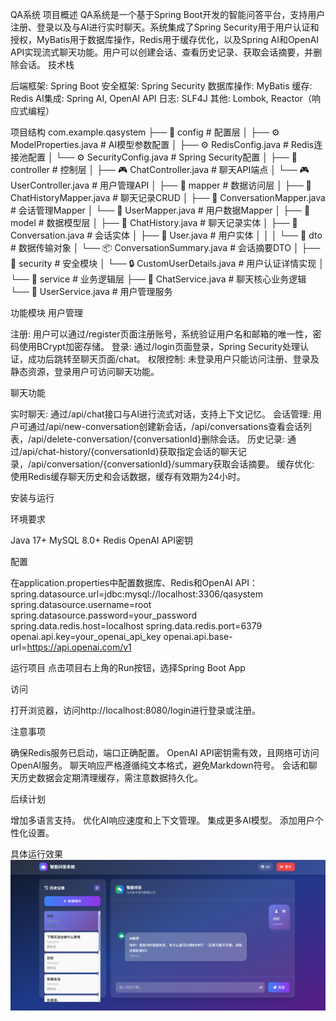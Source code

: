 QA系统
项目概述
QA系统是一个基于Spring Boot开发的智能问答平台，支持用户注册、登录以及与AI进行实时聊天。系统集成了Spring Security用于用户认证和授权，MyBatis用于数据库操作，Redis用于缓存优化，以及Spring AI和OpenAI API实现流式聊天功能。用户可以创建会话、查看历史记录、获取会话摘要，并删除会话。
技术栈

后端框架: Spring Boot
安全框架: Spring Security
数据库操作: MyBatis
缓存: Redis
AI集成: Spring AI, OpenAI API
日志: SLF4J
其他: Lombok, Reactor（响应式编程）

项目结构
com.example.qasystem
├── 📁 config               # 配置层
│   ├── ⚙️ ModelProperties.java    # AI模型参数配置
│   ├── ⚙️ RedisConfig.java        # Redis连接池配置
│   └── ⚙️ SecurityConfig.java     # Spring Security配置
│
├── 📁 controller          # 控制层
│   ├── 🎮 ChatController.java     # 聊天API端点
│   └── 🎮 UserController.java     # 用户管理API
│
├── 📁 mapper              # 数据访问层
│   ├── 💾 ChatHistoryMapper.java  # 聊天记录CRUD
│   ├── 💾 ConversationMapper.java # 会话管理Mapper
│   └── 💾 UserMapper.java         # 用户数据Mapper
│
├── 📁 model               # 数据模型层
│   ├── 🧱 ChatHistory.java        # 聊天记录实体
│   ├── 🧱 Conversation.java       # 会话实体
│   ├── 🧱 User.java               # 用户实体
│   │
│   └── 📁 dto             # 数据传输对象
│       └── 📦 ConversationSummary.java  # 会话摘要DTO
│
├── 📁 security           # 安全模块
│   └── 🔒 CustomUserDetails.java  # 用户认证详情实现
│
└── 📁 service            # 业务逻辑层
├── 🔧 ChatService.java        # 聊天核心业务逻辑
└── 🔧 UserService.java        # 用户管理服务

功能模块
用户管理

注册: 用户可以通过/register页面注册账号，系统验证用户名和邮箱的唯一性，密码使用BCrypt加密存储。
登录: 通过/login页面登录，Spring Security处理认证，成功后跳转至聊天页面/chat。
权限控制: 未登录用户只能访问注册、登录及静态资源，登录用户可访问聊天功能。

聊天功能

实时聊天: 通过/api/chat接口与AI进行流式对话，支持上下文记忆。
会话管理: 用户可通过/api/new-conversation创建新会话，/api/conversations查看会话列表，/api/delete-conversation/{conversationId}删除会话。
历史记录: 通过/api/chat-history/{conversationId}获取指定会话的聊天记录，/api/conversation/{conversationId}/summary获取会话摘要。
缓存优化: 使用Redis缓存聊天历史和会话数据，缓存有效期为24小时。

安装与运行

环境要求

Java 17+
MySQL 8.0+
Redis
OpenAI API密钥


配置

在application.properties中配置数据库、Redis和OpenAI API：
spring.datasource.url=jdbc:mysql://localhost:3306/qasystem
spring.datasource.username=root
spring.datasource.password=your_password
spring.data.redis.host=localhost
spring.data.redis.port=6379
openai.api.key=your_openai_api_key
openai.api.base-url=https://api.openai.com/v1




运行项目
点击项目右上角的Run按钮，选择Spring Boot App


访问

打开浏览器，访问http://localhost:8080/login进行登录或注册。



注意事项

确保Redis服务已启动，端口正确配置。
OpenAI API密钥需有效，且网络可访问OpenAI服务。
聊天响应严格遵循纯文本格式，避免Markdown符号。
会话和聊天历史数据会定期清理缓存，需注意数据持久化。

后续计划

增加多语言支持。
优化AI响应速度和上下文管理。
集成更多AI模型。
添加用户个性化设置。

具体运行效果
![img.png](img.png)
